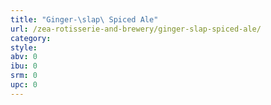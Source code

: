```yaml
---
title: "Ginger-\slap\ Spiced Ale"
url: /zea-rotisserie-and-brewery/ginger-slap-spiced-ale/
category: 
style: 
abv: 0
ibu: 0
srm: 0
upc: 0
---
```


